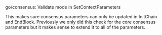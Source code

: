 go/consensus: Validate mode in SetContextParameters

This makes sure consensus parameters can only be updated in InitChain and
EndBlock. Previously we only did this check for the core consensus parameters
but it makes sense to extend it to all of the parameters.
